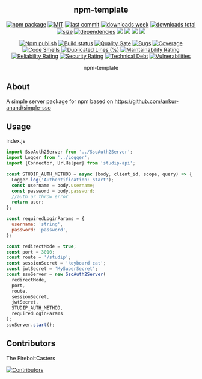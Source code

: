 <h2 align="center">
    npm-template
</h2>

<p align="center">
  <a href="https://badge.fury.io/js/sso-oauth2-server.svg"><img src="https://badge.fury.io/js/sso-oauth2-server.svg" alt="npm package" /></a>
  <a href="https://img.shields.io/github/license/FireboltCasters/sso-oauth2-server"><img src="https://img.shields.io/github/license/FireboltCasters/sso-oauth2-server" alt="MIT" /></a>
  <a href="https://img.shields.io/github/last-commit/FireboltCasters/sso-oauth2-server?logo=git"><img src="https://img.shields.io/github/last-commit/FireboltCasters/sso-oauth2-server?logo=git" alt="last commit" /></a>
  <a href="https://www.npmjs.com/package/sso-oauth2-server"><img src="https://img.shields.io/npm/dm/sso-oauth2-server.svg" alt="downloads week" /></a>
  <a href="https://www.npmjs.com/package/sso-oauth2-server"><img src="https://img.shields.io/npm/dt/sso-oauth2-server.svg" alt="downloads total" /></a>
  <a href="https://github.com/FireboltCasters/sso-oauth2-server"><img src="https://shields.io/github/languages/code-size/FireboltCasters/sso-oauth2-server" alt="size" /></a>
  <a href="https://david-dm.org/FireboltCasters/sso-oauth2-server"><img src="https://david-dm.org/FireboltCasters/sso-oauth2-server/status.svg" alt="dependencies" /></a>
  <a href="https://app.fossa.com/projects/git%2Bgithub.com%2FFireboltCasters%2Fsso-oauth2-server?ref=badge_shield" alt="FOSSA Status"><img src="https://app.fossa.com/api/projects/git%2Bgithub.com%2FFireboltCasters%2Fsso-oauth2-server.svg?type=shield"/></a>
  <a href="https://github.com/google/gts" alt="Google TypeScript Style"><img src="https://img.shields.io/badge/code%20style-google-blueviolet.svg"/></a>
  <a href="https://shields.io/" alt="Google TypeScript Style"><img src="https://img.shields.io/badge/uses-TypeScript-blue.svg"/></a>
  <a href="https://github.com/marketplace/actions/lint-action"><img src="https://img.shields.io/badge/uses-Lint%20Action-blue.svg"/></a>
</p>

<p align="center">
  <a href="https://github.com/FireboltCasters/sso-oauth2-server/actions/workflows/npmPublish.yml"><img src="https://github.com/FireboltCasters/sso-oauth2-server/actions/workflows/npmPublish.yml/badge.svg" alt="Npm publish" /></a>
  <a href="https://github.com/FireboltCasters/sso-oauth2-server/actions/workflows/linter.yml"><img src="https://github.com/FireboltCasters/sso-oauth2-server/actions/workflows/linter.yml/badge.svg" alt="Build status" /></a>
  <a href="https://sonarcloud.io/dashboard?id=FireboltCasters_sso-oauth2-server"><img src="https://sonarcloud.io/api/project_badges/measure?project=FireboltCasters_sso-oauth2-server&metric=alert_status" alt="Quality Gate" /></a>
  <a href="https://sonarcloud.io/dashboard?id=FireboltCasters_sso-oauth2-server"><img src="https://sonarcloud.io/api/project_badges/measure?project=FireboltCasters_sso-oauth2-server&metric=bugs" alt="Bugs" /></a>
  <a href="https://sonarcloud.io/dashboard?id=FireboltCasters_sso-oauth2-server"><img src="https://sonarcloud.io/api/project_badges/measure?project=FireboltCasters_sso-oauth2-server&metric=coverage" alt="Coverage" /></a>
  <a href="https://sonarcloud.io/dashboard?id=FireboltCasters_sso-oauth2-server"><img src="https://sonarcloud.io/api/project_badges/measure?project=FireboltCasters_sso-oauth2-server&metric=code_smells" alt="Code Smells" /></a>
  <a href="https://sonarcloud.io/dashboard?id=FireboltCasters_sso-oauth2-server"><img src="https://sonarcloud.io/api/project_badges/measure?project=FireboltCasters_sso-oauth2-server&metric=duplicated_lines_density" alt="Duplicated Lines (%)" /></a>
  <a href="https://sonarcloud.io/dashboard?id=FireboltCasters_sso-oauth2-server"><img src="https://sonarcloud.io/api/project_badges/measure?project=FireboltCasters_sso-oauth2-server&metric=sqale_rating" alt="Maintainability Rating" /></a>
  <a href="https://sonarcloud.io/dashboard?id=FireboltCasters_sso-oauth2-server"><img src="https://sonarcloud.io/api/project_badges/measure?project=FireboltCasters_sso-oauth2-server&metric=reliability_rating" alt="Reliability Rating" /></a>
  <a href="https://sonarcloud.io/dashboard?id=FireboltCasters_sso-oauth2-server"><img src="https://sonarcloud.io/api/project_badges/measure?project=FireboltCasters_sso-oauth2-server&metric=security_rating" alt="Security Rating" /></a>
  <a href="https://sonarcloud.io/dashboard?id=FireboltCasters_sso-oauth2-server"><img src="https://sonarcloud.io/api/project_badges/measure?project=FireboltCasters_sso-oauth2-server&metric=sqale_index" alt="Technical Debt" /></a>
  <a href="https://sonarcloud.io/dashboard?id=FireboltCasters_sso-oauth2-server"><img src="https://sonarcloud.io/api/project_badges/measure?project=FireboltCasters_sso-oauth2-server&metric=vulnerabilities" alt="Vulnerabilities" /></a>
</p>

<p align="center">
    npm-template
</p>

## About

A simple server package for npm based on https://github.com/ankur-anand/simple-sso

## Usage

index.js

```js
import SsoAuth2Server from '../SsoAuth2Server';
import Logger from '../Logger';
import {Connector, UrlHelper} from 'studip-api';

const STUDIP_AUTH_METHOD = async (body, client_id, scope, query) => {
  Logger.log('Authentification: start');
  const username = body.username;
  const password = body.password;
  //auth or throw error
  return user;
};

const requiredLoginParams = {
  username: 'string',
  password: 'password',
};

const redirectMode = true;
const port = 3010;
const route = '/studip';
const sessionSecret = 'keyboard cat';
const jwtSecret = 'MySuperSecret';
const ssoServer = new SsoAuth2Server(
  redirectMode,
  port,
  route,
  sessionSecret,
  jwtSecret,
  STUDIP_AUTH_METHOD,
  requiredLoginParams
);
ssoServer.start();
```

## Contributors

The FireboltCasters

<a href="https://github.com/FireboltCasters/sso-oauth2-server"><img src="https://contrib.rocks/image?repo=FireboltCasters/sso-oauth2-server" alt="Contributors" /></a>
